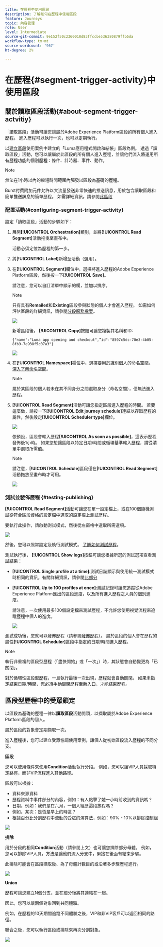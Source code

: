 ```yaml
---
title: 在歷程中使用區段
description: 了解如何在歷程中使用區段
feature: Journeys
topic: 內容管理
role: User
level: Intermediate
source-git-commit: 9e152f50c2360010d83ffccbe536380879ffb5da
workflow-type: tm+mt
source-wordcount: '967'
ht-degree: 2%

---
```


# 在歷程{#segment-trigger-activity}中使用區段

## 關於讀取區段活動{#about-segment-trigger-actvitiy}

「讀取區段」活動可讓您讓屬於Adobe Experience Platform區段的所有個人進入歷程。 進入歷程可以執行一次，也可以定期執行。

以[建立區段](../segment/about-segments.md)使用案例中建立的「Luma應用程式開啟和結帳」區段為例。 透過「讀取區段」活動，您可以讓屬於此區段的所有個人進入歷程，並讓他們流入將運用所有歷程功能的個別歷程：條件、計時器、事件、動作。

>[!NOTE]
>
>無法在1小時以內的較短時間範圍內觸發以區段為基礎的歷程。
>
>Burst付費附加元件允許以大流量發送非常快速的推送訊息，用於包含讀取區段和簡單推送訊息的簡單歷程。 如需詳細資訊，請參閱[此區段](../building-journeys/journey-gs.md#burst)

### 配置活動{#configuring-segment-trigger-activity}

設定「讀取區段」活動的步驟如下：

1. 展開&#x200B;**[!UICONTROL Orchestration]**&#x200B;類別，並將&#x200B;**[!UICONTROL Read Segment]**&#x200B;活動拖曳至畫布中。

   活動必須定位為歷程的第一步。

1. 將&#x200B;**[!UICONTROL Label]**&#x200B;新增至活動（選用）。

1. 在&#x200B;**[!UICONTROL Segment]**&#x200B;欄位中，選擇將進入歷程的Adobe Experience Platform區段，然後按一下&#x200B;**[!UICONTROL Save]**。

   請注意，您可以自訂清單中顯示的欄，並加以排序。

   >[!NOTE]
   >
   >只有具有&#x200B;**Remailed**&#x200B;和&#x200B;**Existing**&#x200B;區段參與狀態的個人才會進入歷程。 如需如何評估區段的詳細資訊，請參閱[分段服務檔案](https://experienceleague.adobe.com/docs/experience-platform/segmentation/tutorials/evaluate-a-segment.html?lang=en#interpret-segment-results)。

   ![](../assets/read-segment-selection.png)

   新增區段後， **[!UICONTROL Copy]**&#x200B;按鈕可讓您複製其名稱和ID:

   `{"name":"Luma app opening and checkout",”id":"8597c5dc-70e3-4b05-8fb9-7e938f5c07a3"}`

   ![](../assets/read-segment-copy.png)

1. 在&#x200B;**[!UICONTROL Namespace]**&#x200B;欄位中，選擇要用於識別個人的命名空間。 [深入了解命名空間](../event/about-creating.md#select-the-namespace)。

   >[!NOTE]
   >
   >屬於某區段的個人若未在其不同身分之間選取身分（命名空間），便無法進入歷程。

1. **[!UICONTROL Read Segment]**&#x200B;活動可讓您指定區段進入歷程的時間。 若要這麼做，請按一下&#x200B;**[!UICONTROL Edit journey schedule]**&#x200B;連結以存取歷程的屬性，然後設定&#x200B;**[!UICONTROL Scheduler type]**&#x200B;欄位。

   ![](../assets/read-segment-schedule.png)

   依預設，區段會輸入歷程&#x200B;**[!UICONTROL As soon as possible]**，這表示歷程發佈後1小時。 如果您想讓區段以特定日期/時間或循環基準輸入歷程，請從清單中選取所需值。

   >[!NOTE]
   >
   >請注意，**[!UICONTROL Schedule]**&#x200B;區段僅在&#x200B;**[!UICONTROL Read Segment]**&#x200B;活動拖放至畫布時才可用。

   ![](../assets/read-segment-schedule-list.png)

### 測試並發佈歷程 {#testing-publishing}

**[!UICONTROL Read Segment]**&#x200B;活動可讓您在單一設定檔上，或在100個隨機測試從符合區段資格的設定檔中選取的設定檔上測試歷程。

要執行此操作，請啟動測試模式，然後從左窗格中選取所需選項。

![](../assets/read-segment-test-mode.png)

然後，您可以照常設定及執行測試模式。 [了解如何測試歷程](testing-the-journey.md)。

測試執行後， **[!UICONTROL Show logs]**&#x200B;按鈕可讓您根據所選的測試選項查看測試結果：

* **[!UICONTROL Single profile at a time]**:測試日誌顯示與使用統一測試模式時相同的資訊。有關詳細資訊，請參閱[此部分](testing-the-journey.md#viewing_logs)

* **[!UICONTROL Up to 100 profiles at once]**:測試記錄可讓您追蹤從Adobe Experience Platform匯出的區段進度，以及所有進入歷程之人員的個別進度。

   請注意，一次使用最多100個設定檔來測試歷程，不允許您使用視覺流程來追蹤歷程中個人的進度。

   ![](../assets/read-segment-log.png)

測試成功後，您就可以發佈歷程（請參閱[發佈歷程](publishing-the-journey.md)）。 屬於區段的個人會在歷程的屬性&#x200B;**[!UICONTROL Scheduler]**&#x200B;區段中指定的日期/時間進入歷程。

>[!NOTE]
>
>執行非重複的區段型歷程（「盡快開始」或「一次」）時，其狀態會自動變更為「已關閉」。
>
>對於循環性區段型歷程，一旦執行最後一次出現，歷程就會自動關閉。 如果未指定結束日期/時間，您必須手動關閉歷程至新入口，才能結束歷程。


## 區段型歷程中的受眾鎖定

以區段為基礎的歷程一律以&#x200B;**讀取區段**&#x200B;活動開頭，以擷取屬於Adobe Experience Platform區段的個人。

屬於區段的對象會定期擷取一次。

進入歷程後，您可以建立受眾協調使用案例，讓個人從初始區段流入歷程的不同分支。

**區段**

您可以使用條件來使用&#x200B;**Condition**&#x200B;活動執行分段。 例如，您可以讓VIP人員採取特定路徑，而非VIP流程進入其他路徑。

區段可以根據：

* 資料來源資料
* 歷程資料中事件部分的內容，例如：有人點擊了她一小時前收到的資訊嗎？
* 日期，例如：我們是在六月，一個人經歷這段旅程嗎？
* 例如，某次：是否是早上的時區？
* 根據百分比分割歷程中流動的受眾的演算法，例如：90% - 10%以排除控制組

![](../assets/read-segment-audience1.png)

**排除**

用於分段的相同&#x200B;**Condition**&#x200B;活動（請參閱上文）也可讓您排除部分母體。 例如，您可以排除VIP人員，方法是讓他們流入分支中，緊接在後面有結束步驟。

此排除可能會在區段擷取後、為了母體計數目的或沿著多步驟歷程進行。

![](../assets/read-segment-audience2.png)

**Union**

歷程可讓您建立N個分支，並在細分後將其連結在一起。

因此，您可以讓兩個對象回到共同體驗。

例如，在歷程的10天期間追蹤不同體驗之後，VIP和非VIP客戶可以返回相同的路徑。

聯合之後，您可以執行區段或排除來再次分割對象。

![](../assets/read-segment-audience3.png)
